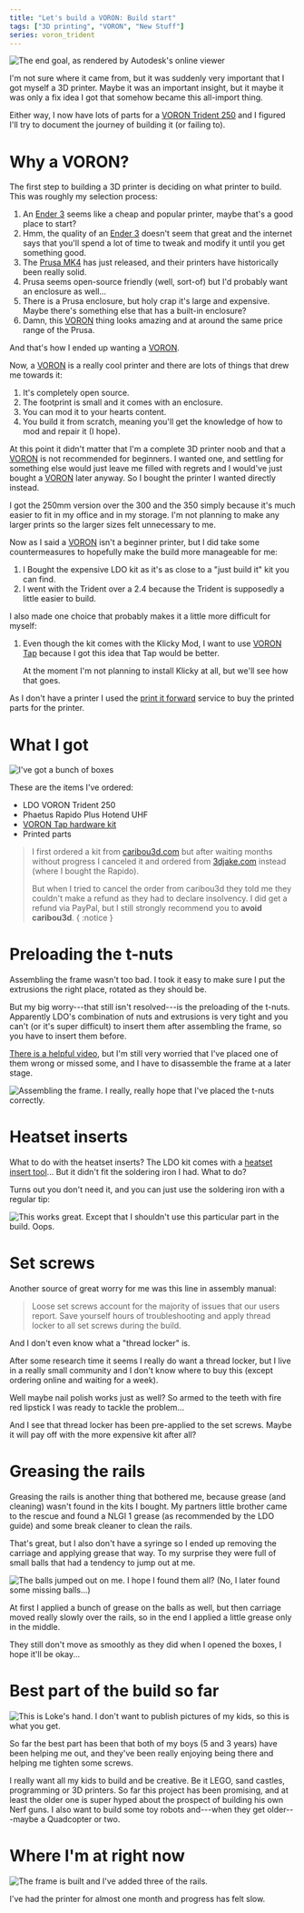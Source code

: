 ```yaml
---
title: "Let's build a VORON: Build start"
tags: ["3D printing", "VORON", "New Stuff"]
series: voron_trident
---
```


![The end goal, as rendered by Autodesk's online viewer](/images/trident/trident.png)

I'm not sure where it came from, but it was suddenly very important that I got myself a 3D printer.
Maybe it was an important insight, but it maybe it was only a fix idea I got that somehow became this all-import thing.

Either way, I now have lots of parts for a [VORON Trident 250][trident] and I figured I'll try to document the journey of building it (or failing to).


# Why a VORON?

The first step to building a 3D printer is deciding on what printer to build.
This was roughly my selection process:

1. An [Ender 3][] seems like a cheap and popular printer, maybe that's a good place to start?
1. Hmm, the quality of an [Ender 3][] doesn't seem that great and the internet says that you'll spend a lot of time to tweak and modify it until you get something good.
1. The [Prusa MK4][] has just released, and their printers have historically been really solid.
1. Prusa seems open-source friendly (well, sort-of) but I'd probably want an enclosure as well...
1. There is a Prusa enclosure, but holy crap it's large and expensive. Maybe there's something else that has a built-in enclosure?
1. Damn, this [VORON][] thing looks amazing and at around the same price range of the Prusa.

And that's how I ended up wanting a [VORON][].

Now, a [VORON][] is a really cool printer and there are lots of things that drew me towards it:

1. It's completely open source.
1. The footprint is small and it comes with an enclosure.
1. You can mod it to your hearts content.
1. You build it from scratch, meaning you'll get the knowledge of how to mod and repair it (I hope).

At this point it didn't matter that I'm a complete 3D printer noob and that a [VORON][] is not recommended for beginners.
I wanted one, and settling for something else would just leave me filled with regrets and I would've just bought a [VORON][] later anyway.
So I bought the printer I wanted directly instead.

I got the 250mm version over the 300 and the 350 simply because it's much easier to fit in my office and in my storage.
I'm not planning to make any larger prints so the larger sizes felt unnecessary to me.

Now as I said a [VORON][] isn't a beginner printer, but I did take some countermeasures to hopefully make the build more manageable for me:

1. I Bought the expensive LDO kit as it's as close to a "just build it" kit you can find.
2. I went with the Trident over a 2.4 because the Trident is supposedly a little easier to build.

I also made one choice that probably makes it a little more difficult for myself:

1. Even though the kit comes with the Klicky Mod, I want to use [VORON Tap][tap] because I got this idea that Tap would be better.

   At the moment I'm not planning to install Klicky at all, but we'll see how that goes.

As I don't have a printer I used the [print it forward][pif] service to buy the printed parts for the printer.

# What I got

![I've got a bunch of boxes](/images/trident/boxes.jpg)

These are the items I've ordered:

- LDO VORON Trident 250
- Phaetus Rapido Plus Hotend UHF
- [VORON Tap hardware kit][tap]
- Printed parts

[tap]: https://lab4450.com/product/voron-tap-probe/

> I first ordered a kit from [caribou3d.com](https://caribou3d.com/en/) but after waiting months without progress I canceled it
> and ordered from [3djake.com](https://www.3djake.com/) instead (where I bought the Rapido).
>
> But when I tried to cancel the order from caribou3d they told me they couldn't make a
> refund as they had to declare insolvency.
> I did get a refund via PayPal, but I still strongly recommend you to **avoid caribou3d**.
{ :notice }

# Preloading the t-nuts

Assembling the frame wasn't too bad.
I took it easy to make sure I put the extrusions the right place, rotated as they should be.

But my big worry---that still isn't resolved---is the preloading of the t-nuts.
Apparently LDO's combination of nuts and extrusions is very tight and you can't (or it's super difficult) to insert them after assembling the frame, so you have to insert them before.

[There is a helpful video][t-nuts], but I'm still very worried that I've placed one of them wrong or missed some, and I have to disassemble the frame at a later stage.

![Assembling the frame. I really, really hope that I've placed the t-nuts correctly.](/images/trident/build_1.jpg)

# Heatset inserts

What to do with the heatset inserts?
The LDO kit comes with a [heatset insert tool][heatset_tool]...
But it didn't fit the soldering iron I had. What to do?

Turns out you don't need it, and you can just use the soldering iron with a regular tip:

![This works great.
Except that I shouldn't use this particular part in the build. Oops.](/images/trident/heatset_insert.jpg)

# Set screws

Another source of great worry for me was this line in assembly manual:

> Loose set screws account for the majority of issues that our users report.
> Save yourself hours of troubleshooting and apply thread locker to all set screws during the build.

And I don't even know what a "thread locker" is.

After some research time it seems I really do want a thread locker, but I live in a really small community and I don't know where to buy this (except ordering online and waiting for a week).

Well maybe nail polish works just as well? So armed to the teeth with fire red lipstick I was ready to tackle the problem...

And I see that thread locker has been pre-applied to the set screws.
Maybe it will pay off with the more expensive kit after all?

# Greasing the rails

Greasing the rails is another thing that bothered me, because grease (and cleaning) wasn't found in the kits I bought.
My partners little brother came to the rescue and found a NLGI 1 grease (as recommended by the LDO guide) and some break cleaner to clean the rails.

That's great, but I also don't have a syringe so I ended up removing the carriage and applying grease that way.
To my surprise they were full of small balls that had a tendency to jump out at me.

![The balls jumped out on me. I hope I found them all?  
(No, I later found some missing balls...)](/images/trident/tiny_balls.jpg)

At first I applied a bunch of grease on the balls as well, but then carriage moved really slowly over the rails, so in the end I applied a little grease only in the middle.

They still don't move as smoothly as they did when I opened the boxes, I hope it'll be okay...

# Best part of the build so far

![This is Loke's hand.  
I don't want to publish pictures of my kids, so this is what you get.](/images/trident/build_loke.jpg)

So far the best part has been that both of my boys (5 and 3 years) have been helping me out, and they've been really enjoying being there and helping me tighten some screws.

I really want all my kids to build and be creative.
Be it LEGO, sand castles, programming or 3D printers.
So far this project has been promising, and at least the older one is super hyped about the prospect of building his own Nerf guns.
I also want to build some toy robots and---when they get older---maybe a Quadcopter or two.

# Where I'm at right now

![The frame is built and I've added three of the rails.](/images/trident/build_2.jpg)

I've had the printer for almost one month and progress has felt slow.

[trident]: https://vorondesign.com/voron_trident "VORON Trident 3D printer"
[VORON]: https://vorondesign.com/ "VORON Design"
[Prusa MK4]: https://www.prusa3d.com/en/product/original-prusa-mk4-2/ "Original Prusa MK4 3D printer"
[Ender 3]: https://www.creality.com/products/ender-3-3d-printer "Ender 3 3D printer"
[pif]: https://pif.voron.dev/ "VORON print it forward"
[heatset_tool]: https://docs.ldomotors.com/guides/heatset_insert_tool_guide "Heatset tool insert guide"
[t-nuts]: https://www.youtube.com/watch?v=hpkN9NHoKiY "Preloading T-nuts"
[tap]: https://github.com/VoronDesign/Voron-Tap "VORON Tap"
